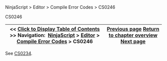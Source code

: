 ﻿


NinjaScript \> Editor \> Compile Error Codes \> CS0246






















CS0246







| \<\< [Click to Display Table of Contents](cs0246.md) \>\> **Navigation:**     [NinjaScript](ninjascript.md) \> [Editor](editor.md) \> [Compile Error Codes](compile_error_codes.md) \> CS0246 | [Previous page](cs0234.md) [Return to chapter overview](compile_error_codes.md) [Next page](cs0428.md) |
| --- | --- |











See [CS0234](cs0234.md).








